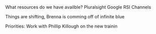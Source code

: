 
What resources do we have availble?
Pluralsight
Google
RSI Channels

Things are shifting,
Brenna is comming off of infinite blue

Priorities:
Work with Phillip Killough on the new trainin
